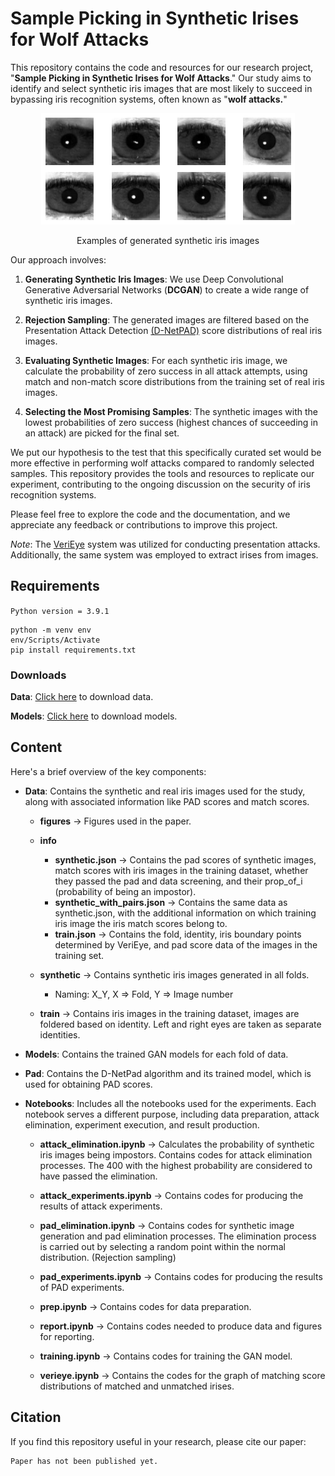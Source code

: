 # Sample Picking in Synthetic Irises for Wolf Attacks

This repository contains the code and resources for our research project, "**Sample Picking in Synthetic Irises for Wolf Attacks**." Our study aims to identify and select synthetic iris images that are most likely to succeed in bypassing iris recognition systems, often known as "**wolf attacks.**"

<figure>
<p align="center">
  <img src="public/examples.png" alt=""/>
</p>
</figure>
<p align="center" >Examples of generated synthetic iris images</p>

Our approach involves:

1. **Generating Synthetic Iris Images**: We use Deep Convolutional Generative Adversarial Networks (**DCGAN**) to create a wide range of synthetic iris images.

2. **Rejection Sampling**: The generated images are filtered based on the Presentation Attack Detection [(D-NetPAD)](https://github.com/iPRoBe-lab/D-NetPAD) score distributions of real iris images.

3. **Evaluating Synthetic Images**: For each synthetic iris image, we calculate the probability of zero success in all attack attempts, using match and non-match score distributions from the training set of real iris images.

4. **Selecting the Most Promising Samples**: The synthetic images with the lowest probabilities of zero success (highest chances of succeeding in an attack) are picked for the final set.

We put our hypothesis to the test that this specifically curated set would be more effective in performing wolf attacks compared to randomly selected samples. This repository provides the tools and resources to replicate our experiment, contributing to the ongoing discussion on the security of iris recognition systems.

Please feel free to explore the code and the documentation, and we appreciate any feedback or contributions to improve this project.

_Note_: The [VeriEye] system was utilized for conducting presentation attacks. Additionally, the same system was employed to extract irises from images.

## Requirements

`Python version = 3.9.1`

```shell
python -m venv env
env/Scripts/Activate
pip install requirements.txt
```

### Downloads

**Data**: [Click here](https://mega.nz/file/wjJ1waZA#or0ZGX5yIGXOswVUoiVNXI7xie0AWesQFAL--aPlJsU) to download data.

**Models**: [Click here](https://mega.nz/file/F2BwnKwK#2QxfyN--om5JgyyW9flBVAi4MF-pDm9gjn2IZZfGnmM) to download models.

## Content

Here's a brief overview of the key components:

-   **Data**: Contains the synthetic and real iris images used for the study, along with associated information like PAD scores and match scores.

    -   **figures** -> Figures used in the paper.

    -   **info**

        -   **synthetic.json** -> Contains the pad scores of synthetic images, match scores with iris images in the training dataset, whether they passed the pad and data screening, and their prop_of_i (probability of being an impostor).
        -   **synthetic_with_pairs.json** -> Contains the same data as synthetic.json, with the additional information on which training iris image the iris match scores belong to.
        -   **train.json** -> Contains the fold, identity, iris boundary points determined by VeriEye, and pad score data of the images in the training set.

    -   **synthetic** -> Contains synthetic iris images generated in all folds.

        -   Naming: X_Y, X => Fold, Y => Image number

    -   **train** -> Contains iris images in the training dataset, images are foldered based on identity. Left and right eyes are taken as separate identities.

-   **Models**: Contains the trained GAN models for each fold of data.
-   **Pad**: Contains the D-NetPad algorithm and its trained model, which is used for obtaining PAD scores.
-   **Notebooks**: Includes all the notebooks used for the experiments. Each notebook serves a different purpose, including data preparation, attack elimination, experiment execution, and result production.

    -   **attack_elimination.ipynb** -> Calculates the probability of synthetic iris images being impostors. Contains codes for attack elimination processes. The 400 with the highest probability are considered to have passed the elimination.

    -   **attack_experiments.ipynb** -> Contains codes for producing the results of attack experiments.

    -   **pad_elimination.ipynb** -> Contains codes for synthetic image generation and pad elimination processes. The elimination process is carried out by selecting a random point within the normal distribution. (Rejection sampling)

    -   **pad_experiments.ipynb** -> Contains codes for producing the results of PAD experiments.

    -   **prep.ipynb** -> Contains codes for data preparation.

    -   **report.ipynb** -> Contains codes needed to produce data and figures for reporting.

    -   **training.ipynb** -> Contains codes for training the GAN model.

    -   **verieye.ipynb** -> Contains the codes for the graph of matching score distributions of matched and unmatched irises.

[VeriEye]: https://www.neurotechnology.com/verieye.html

## Citation

If you find this repository useful in your research, please cite our paper:

```
Paper has not been published yet.
```
